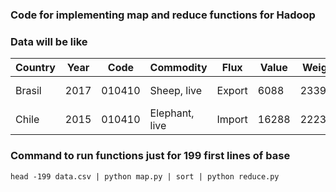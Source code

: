 ### Code for implementing map and reduce functions for Hadoop

### Data will be like

| Country | Year | Code   | Commodity      | Flux   | Value | Weight | Unit            | Quantity | Category        |
| ------- | ---- | ------ | -------------- | ------ | ----- | ------ | --------------- | -------- | --------------- |
| Brasil  | 2017 | 010410 | Sheep, live    | Export | 6088  | 2339   | Number of items | 51       | 01_live_animals |
| Chile   | 2015 | 010410 | Elephant, live | Import | 16288 | 222339 | Number of items | 12       | 01_live_animals |

### Command to run functions just for 199 first lines of base

```
head -199 data.csv | python map.py | sort | python reduce.py
```
